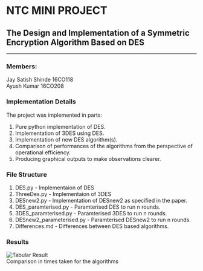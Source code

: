 # NTC MINI PROJECT

## The Design and Implementation of a Symmetric Encryption Algorithm Based on DES

<hr/>

### Members:

Jay Satish Shinde 16CO118<br/>
Ayush Kumar 16CO208

### Implementation Details
The project was implemented in parts: <br/>
1. Pure python implementation of DES.
2. Implementation of 3DES using DES.
3. Implementation of new DES algorithm(s).
4. Comparison of performances of the algorithms from the perspective of 
    operational efficiency.
5. Producing graphical outputs to make observations clearer.

### File Structure
1. DES.py - Implementaion of DES
2. ThreeDes.py - Implementaion of 3DES
3. DESnew2.py - Implementation of DESnew2 as specified in the paper.
4. DES_paramterised.py - Paramterised DES to run n rounds.
5. 3DES_paramterised.py - Paramterised 3DES to run n rounds.
6. DESnew2_parameterised.py - Paramterised DESnew2 to run n rounds.
7. Differences.md - Differences between DES based algorithms.


### Results
![Tabular Result](../Images/Table.png?raw=true "Comparison in times taken for the algorithms")<br/>
Comparison in times taken for the algorithms
